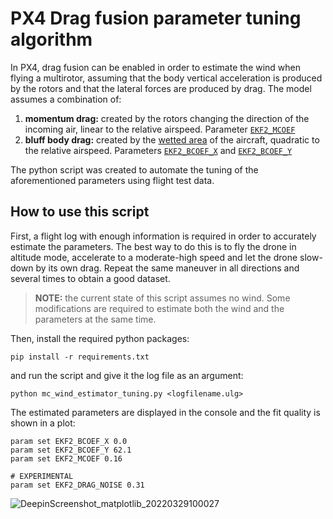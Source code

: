# PX4 Drag fusion parameter tuning algorithm

In PX4, drag fusion can be enabled in order to estimate the wind when flying a multirotor, assuming that the body vertical acceleration is produced by the rotors and that the lateral forces are produced by drag.
The model assumes a combination of:
1. **momentum drag:** created by the rotors changing the direction of the incoming air, linear to the relative airspeed.
   Parameter [`EKF2_MCOEF`](https://docs.px4.io/master/en/advanced_config/parameter_reference.html#EKF2_MCOEF)
2. **bluff body drag:** created by the [wetted area](https://en.wikipedia.org/wiki/Wetted_area) of the aircraft, quadratic to the relative airspeed.
   Parameters [`EKF2_BCOEF_X`](https://docs.px4.io/master/en/advanced_config/parameter_reference.html#EKF2_BCOEF_X) and [`EKF2_BCOEF_Y`](https://docs.px4.io/master/en/advanced_config/parameter_reference.html#EKF2_BCOEF_Y)

The python script was created to automate the tuning of the aforementioned parameters using flight test data.

## How to use this script

First, a flight log with enough information is required in order to accurately estimate the parameters.
The best way to do this is to fly the drone in altitude mode, accelerate to a moderate-high speed and let the drone slow-down by its own drag.
Repeat the same maneuver in all directions and several times to obtain a good dataset.

> **NOTE:** the current state of this script assumes no wind. Some modifications are required to estimate both the wind and the parameters at the same time.

Then, install the required python packages:
```
pip install -r requirements.txt
```

and run the script and give it the log file as an argument:
```
python mc_wind_estimator_tuning.py <logfilename.ulg>
```

The estimated parameters are displayed in the console and the fit quality is shown in a plot:
```
param set EKF2_BCOEF_X 0.0
param set EKF2_BCOEF_Y 62.1
param set EKF2_MCOEF 0.16

# EXPERIMENTAL
param set EKF2_DRAG_NOISE 0.31
```
![DeepinScreenshot_matplotlib_20220329100027](https://user-images.githubusercontent.com/14822839/160563024-efddd100-d7db-46f7-8676-cf4296e9f737.png)
